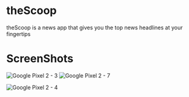 # theScoop
theScoop is a news app that gives you the top news headlines at your fingertips

# ScreenShots

![Google Pixel 2 - 3](https://user-images.githubusercontent.com/62125235/84615032-55cd7d80-aeb7-11ea-9e69-bd04fd30b9f6.png) ![Google Pixel 2 - 7](https://user-images.githubusercontent.com/62125235/84615127-9d540980-aeb7-11ea-8ba6-bf36ef9c4b7d.png)



![Google Pixel 2 - 4](https://user-images.githubusercontent.com/62125235/84615114-8dd4c080-aeb7-11ea-806d-765b84e12e85.png)



